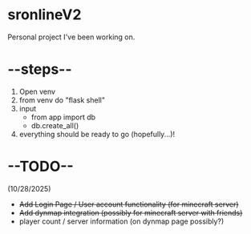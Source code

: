# sronlineV2

Personal project I've been working on.

# --steps--
1. Open venv
2. from venv do "flask shell"
3. input
   - from app import db
   - db.create_all()
4. everything should be ready to go (hopefully...)!

# --TODO--
(10/28/2025) 
- ~~Add Login Page / User account functionality (for minecraft server)~~ 
- ~~Add dynmap integration (possibly for minecraft server with friends)~~
- player count / server information (on dynmap page possibly?)
